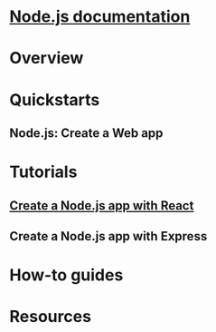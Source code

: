 
# [Node.js documentation](overview-of-nodejs-tools-for-visual-studio.md)
# Overview
# Quickstarts
## Node.js: Create a Web app
# Tutorials
## [Create a Node.js app with React](tutorial-nodejs-with-react-and-jsx.md)
## Create a Node.js app with Express
# How-to guides
# Resources
